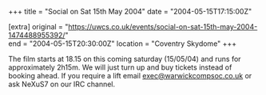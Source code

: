 +++
title = "Social on Sat 15th May 2004"
date = "2004-05-15T17:15:00Z"

[extra]
original = "https://uwcs.co.uk/events/social-on-sat-15th-may-2004-1474488955392/"    
end = "2004-05-15T20:30:00Z"
location = "Coventry Skydome"
+++

The film starts at 18.15 on this coming saturday (15/05/04) and runs for approximately 2h15m.  We will just turn up and buy tickets instead of booking ahead.  If you require a lift email exec@warwickcompsoc.co.uk or ask NeXuS7 on our IRC channel.

